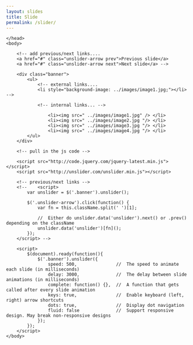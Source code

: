 ```yaml
---
layout: slides
title: Slide
permalink: /slider/
---
```

<html>
	<head>
		<!-- toss in our stylesheet -->
		<link rel="stylesheet" href="../css/style.css" type="text/css" media="screen" />
		

	</head>
	<body>
		
		<!-- add previous/next links.... 
		<a href="#" class="unslider-arrow prev">Previous slide</a>
		<a href="#" class="unslider-arrow next">Next slide</a> -->
		
		<div class="banner">
			<ul>
				<!-- external links....
				<li style="background-image: ../images/image1.jpg;"></li> -->
			
				<!-- internal links... -->
				
	  	    		<li><img src=" ../images/image1.jpg" /> </li>
	  	    		<li><img src=" ../images/image2.jpg "/> </li>
	  	    		<li><img src=" ../images/image3.jpg "/> </li>
	  	    		<li><img src=" ../images/image4.jpg "/> </li>
			</ul>
		</div>
	
	    <!-- pull in the js code -->
	
		<script src="http://code.jquery.com/jquery-latest.min.js"></script>
		<script src="http://unslider.com/unslider.min.js"></script>
		
		<!-- previous/next links -->
	    <!--	<script>
		    var unslider = $('.banner').unslider();

		    $('.unslider-arrow').click(function() {
		        var fn = this.className.split(' ')[1];

		        //  Either do unslider.data('unslider').next() or .prev() depending on the className
		        unslider.data('unslider')[fn]();
		    });
		</script> -->
		
		<script>
			$(document).ready(function(){
				$('.banner').unslider({
					speed: 500,               //  The speed to animate each slide (in milliseconds)
					delay: 3000,              //  The delay between slide animations (in milliseconds)
					complete: function() {},  //  A function that gets called after every slide animation
					keys: true,               //  Enable keyboard (left, right) arrow shortcuts
					dots: true,               //  Display dot navigation
					fluid: false              //  Support responsive design. May break non-responsive designs
				});
			});
		</script>
	</body>
</html>






